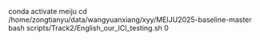 conda activate meiju
cd /home/zongtianyu/data/wangyuanxiang/xyy/MEIJU2025-baseline-master
bash scripts/Track2/English_our_ICl_testing.sh 0